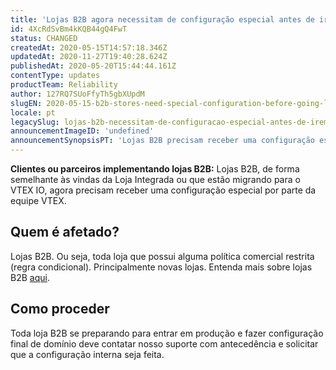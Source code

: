 ```yaml
---
title: 'Lojas B2B agora necessitam de configuração especial antes de irem ao ar'
id: 4XcRdSvBm4kKQB44gQ4FwT
status: CHANGED
createdAt: 2020-05-15T14:57:18.346Z
updatedAt: 2020-11-27T19:40:28.624Z
publishedAt: 2020-05-20T15:44:44.161Z
contentType: updates
productTeam: Reliability
author: 127RQ7SUoFfyTh5gbXUpdM
slugEN: 2020-05-15-b2b-stores-need-special-configuration-before-going-live
locale: pt
legacySlug: lojas-b2b-necessitam-de-configuracao-especial-antes-de-irem-ao-ar
announcementImageID: 'undefined'
announcementSynopsisPT: 'Lojas B2B precisam receber uma configuração especial por parte da equipe VTEX.'
---
```


__Clientes ou parceiros implementando lojas B2B:__ Lojas B2B, de forma semelhante às vindas da Loja Integrada ou que estão migrando para o VTEX IO, agora precisam receber uma configuração especial por parte da equipe VTEX.

## Quem é afetado?

Lojas B2B. Ou seja, toda loja que possui alguma política comercial restrita (regra condicional). Principalmente novas lojas. Entenda mais sobre lojas B2B [aqui](https://help.vtex.com/pt/tutorial/setting-up-b2b-on-vtex--tutorials_238?locale=pt).

## Como proceder

Toda loja B2B se preparando para entrar em produção e fazer configuração final de domínio deve contatar nosso suporte com antecedência e solicitar que a configuração interna seja feita.

